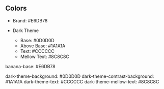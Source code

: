 ## Colors

- Brand: #E6DB78

- Dark Theme
  - Base: #0D0D0D
  - Above Base: #1A1A1A
  - Text: #CCCCCC
  - Mellow Text: #8C8C8C



banana-base: #E6DB78

dark-theme-background: #0D0D0D
dark-theme-contrast-background: #1A1A1A
dark-theme-text: #CCCCCC
dark-theme-mellow-text: #8C8C8C



